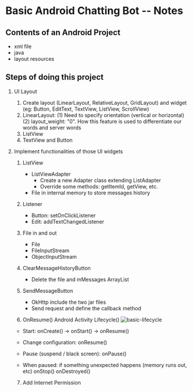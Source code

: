 Basic Android Chatting Bot -- Notes
===

## Contents of an Android Project
- xml file
- java
- layout resources

## Steps of doing this project
1. UI Layout
    1. Create layout (LinearLayout, RelativeLayout, GridLayout) and widget (eg: Button, EditText, TextView, ListView, ScrollView)  
    2. LinearLayout:
        (1) Need to specify orientation (vertical or horizontal)
        (2) layout_weight: "0". How this feature is used to differentiate our words and server words  
    3. ListView  
    4. TextView and Button

2. Implement functionalities of those UI widgets
    1. ListView  
        - ListViewAdapter
            - Create a new Adapter class extending ListAdapter  
            - Override some methods: getItemId, getView, etc.
        - File in internal memory to store messages history
    2. Listener  
        - Button: setOnClickListener
        - Edit: addTextChangedListener
    3. File in and out  
        - File
        - FileInputStream
        - ObjectInputStream

    4. ClearMessageHistoryButton
        - Delete the file and mMessages ArrayList

    5. SendMessageButton
        - OkHttp include the two jar files
        - Send request and define the callback method  

    6. OnResume()
    Android Activity Lifecycle()
    ![basic-lifecycle](basic-lifecycle.png)
    - Start:
    onCreate() -> onStart() -> onResume()

    - Change configuration:
    onResume()

    - Pause (suspend / black screen):
    onPause()

    - When paused: if something unexpected happens (memory runs out, etc)
    onStop()
    onDestroyed()

    7. Add Internet Permission
